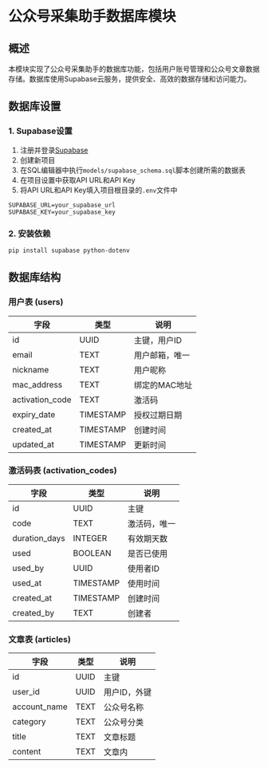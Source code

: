 # 公众号采集助手数据库模块

## 概述

本模块实现了公众号采集助手的数据库功能，包括用户账号管理和公众号文章数据存储。数据库使用Supabase云服务，提供安全、高效的数据存储和访问能力。

## 数据库设置

### 1. Supabase设置

1. 注册并登录[Supabase](https://supabase.com/)
2. 创建新项目
3. 在SQL编辑器中执行`models/supabase_schema.sql`脚本创建所需的数据表
4. 在项目设置中获取API URL和API Key
5. 将API URL和API Key填入项目根目录的`.env`文件中

```
SUPABASE_URL=your_supabase_url
SUPABASE_KEY=your_supabase_key
```

### 2. 安装依赖

```bash
pip install supabase python-dotenv
```

## 数据库结构

### 用户表 (users)

| 字段 | 类型 | 说明 |
|------|------|------|
| id | UUID | 主键，用户ID |
| email | TEXT | 用户邮箱，唯一 |
| nickname | TEXT | 用户昵称 |
| mac_address | TEXT | 绑定的MAC地址 |
| activation_code | TEXT | 激活码 |
| expiry_date | TIMESTAMP | 授权过期日期 |
| created_at | TIMESTAMP | 创建时间 |
| updated_at | TIMESTAMP | 更新时间 |

### 激活码表 (activation_codes)

| 字段 | 类型 | 说明 |
|------|------|------|
| id | UUID | 主键 |
| code | TEXT | 激活码，唯一 |
| duration_days | INTEGER | 有效期天数 |
| used | BOOLEAN | 是否已使用 |
| used_by | UUID | 使用者ID |
| used_at | TIMESTAMP | 使用时间 |
| created_at | TIMESTAMP | 创建时间 |
| created_by | TEXT | 创建者 |

### 文章表 (articles)

| 字段 | 类型 | 说明 |
|------|------|------|
| id | UUID | 主键 |
| user_id | UUID | 用户ID，外键 |
| account_name | TEXT | 公众号名称 |
| category | TEXT | 公众号分类 |
| title | TEXT | 文章标题 |
| content | TEXT | 文章内